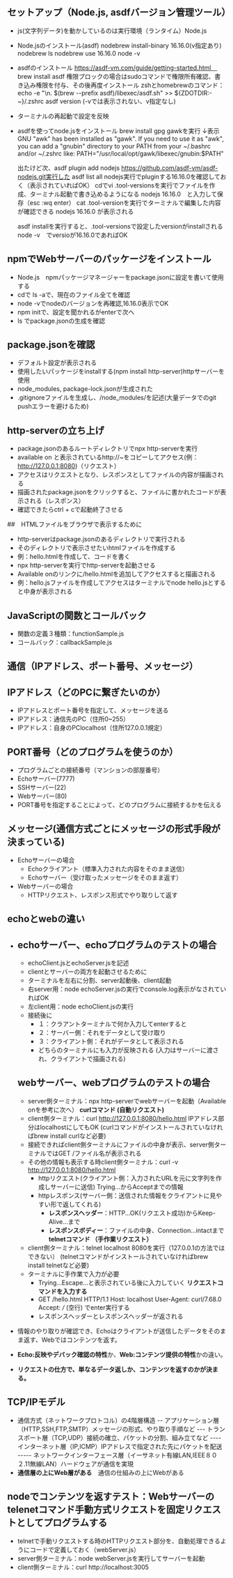 ## セットアップ（Node.js, asdfバージョン管理ツール）

- js(文字列データ)を動かしているのは実行環境（ランタイム）Node.js

- Node.jsのインストール(asdf)
    nodebrew install-binary 16.16.0(v指定あり)
    nodebrew ls
    nodebrew use 16.16.0
    node -v

- asdfのインストール
    https://asdf-vm.com/guide/getting-started.html　
    brew install asdf
    権限プロックの場合はsudoコマンドで権限所有確認、書き込み権限を付与、その後再度インストール
    zshとhomebrewのコマンド：echo -e "\n. $(brew --prefix asdf)/libexec/asdf.sh" >> ${ZDOTDIR:-~}/.zshrc
    asdf version (-vでは表示されない、v指定なし)
    
- ターミナルの再起動で設定を反映

- asdfを使ってnode.jsをインストール
    brew install gpg gawkを実行
    ↓表示
    GNU "awk" has been installed as "gawk".
    If you need to use it as "awk", you can add a "gnubin" directory
    to your PATH from your ~/.bashrc and/or ~/.zshrc like:
    PATH="/usr/local/opt/gawk/libexec/gnubin:$PATH"

    出たけど次、asdf plugin add nodejs https://github.com/asdf-vm/asdf-nodejs.git実行した
    asdf list all nodejs実行でpluginする16.16.0を確認しておく（表示されていればOK）
    cdでvi .tool-versionsを実行でファイルを作成、ターミナル起動で書き込めるようになる
        nodejs 16.16.0　と入力して保存（esc :wq enter）
    cat .tool-versionを実行でターミナルで編集した内容が確認できる
        nodejs 16.16.0 が表示される

    asdf installを実行すると、.tool-versionsで設定したversionがinstallされる
    node -v　でversioが16.16.0であればOK

## npmでWebサーバーのパッケージをインストール
- Node.js　npmパッケージマネージャーをpackage.jsonに設定を書いて使用する
- cdで ls -aで、現在のファイル全てを確認
- node -vでnodeのバージョンを再確認,16.16.0表示でOK
- npm initで、設定を聞かれるがenterで次へ
- ls でpackage.jsonの生成を確認

## package.jsonを確認
- デフォルト設定が表示される
- 使用したいパッケージをinstallする(npm install http-server)httpサーバーを使用
- node_modules, package-lock.jsonが生成された
- .gitignoreファイルを生成し、/node_modules/を記述(大量データでのgit pushエラーを避けるため)

## http-serverの立ち上げ
- package.jsonのあるルートディレクトリでnpx http-serverを実行
- available on と表示されているhttp://~をコピーしてアクセス(例：http://127.0.0.1:8080)（リクエスト）
- アクセスはリクエストとなり、レスポンスとしてファイルの内容が描画される
- 描画されたpackage.jsonをクリックすると、ファイルに書かれたコードが表示される（レスポンス）
- 確認できたらctrl + cで起動終了させる

##　HTMLファイルをブラウザで表示するために
- http-serverはpackage.jsonのあるディレクトリで実行される
- そのディレクトリで表示させたいhtmlファイルを作成する
- 例：hello.htmlを作成して、コードを書く
- npx http-serverを実行でhttp-serverを起動させる
- Available onのリンクに/hello.htmlを追加してアクセスすると描画される
- 例：hello.jsファイルを作成してアクセスはターミナルでnode hello.jsとすると中身が表示される

## JavaScriptの関数とコールバック
- 関数の定義３種類：functionSample.js
- コールバック：callbackSample.js


## 通信（IPアドレス、ポート番号、メッセージ）
## IPアドレス（どのPCに繋ぎたいのか）
- IPアドレスとポート番号を指定して、メッセージを送る
- IPアドレス：通信先のPC（住所0~255）
- IPアドレス：自身のPClocalhost（住所127.0.0.1規定） 
## PORT番号（どのプログラムを使うのか）
- プログラムごとの接続番号（マンションの部屋番号）
- Echoサーバー(7777)
- SSHサーバー(22)
- Webサーバー(80)
- PORT番号を指定することによって、どのプログラムに接続するかを伝える
## メッセージ(通信方式ごとにメッセージの形式手段が決まっている)
- Echoサーバーの場合   
    - Echoクライアント（標準入力された内容をそのまま送信）
    - Echoサーバー（受け取ったメッセージをそのまま返す）
- Webサーバーの場合
    - HTTPリクエスト、レスポンス形式でやり取りして返す

## echoとwebの違い
- 
    ## echoサーバー、echoプログラムのテストの場合
    - echoClient.jsとechoServer.jsを記述
    - clientとサーバーの両方を起動させるために
    - ターミナルを左右に分割、server起動後、client起動
    - 右server用：node echoServer.jsの実行でconsole.log表示がなされていればOK
    - 左client用：node echoClient.jsの実行
    - 接続後に
        - １：クラアントターミナルで何か入力してenterすると
        - ２：サーバー側：それをデータとして受け取り
        - ３：クライアント側：それがデータとして表示される
        - どちらのターミナルにも入力が反映される
        (入力はサーバーに渡され、クライアントで描画される)

    ## webサーバー、webプログラムのテストの場合
    - server側ターミナル：npx http-serverでwebサーバーを起動（Available onを参考に次へ）
    **curlコマンド (自動リクエスト)**
    - client側ターミナル：curl http://127.0.0.1:8080/hello.html IPアドレス部分はlocalhostにしてもOK
        (curlコマンドがインストールされていなければbrew install curlなど必要)
    - 接続できればclient側ターミナルにファイルの中身が表示、server側ターミナルではGET /ファイル名が表示される
    - その他の情報も表示する時client側ターミナル：curl -v http://127.0.0.1:8080/hello.html
        - httpリクエスト(クライアント側：入力されたURLを元に文字列を作成しサーバーに送信)
            Trying...からAcceptまでの情報
        - httpレスポンス(サーバー側：送信された情報をクライアントに見やすい形で返してくれる)
            - **レスポンスヘッダー**：HTTP...OK(リクエスト成功)からKeep-Alive...まで
            - **レスポンスボディー**：ファイルの中身、Connection...intactまで
    **telnetコマンド （手作業リクエスト）**
    - client側ターミナル：telnet localhost 8080を実行（127.0.0.1の方法ではできない）
         (telnetコマンドがインストールされていなければbrew install telnetなど必要)
    - ターミナルに手作業で入力が必要
        - Trying...Escape...と表示されている後に入力していく
        **リクエストコマンドを入力する**
        - GET /hello.html HTTP/1.1
          Host: localhost
          User-Agent: curl/7.68.0
          Accept: */*
          (空行)
          でenter実行する
        - レスポンスヘッダーとレスポンスヘッダーが返される

- 情報のやり取りが確認でき、Echoはクライアントが送信したデータをそのまま返す、Webではコンテンツを返す。
- **Echo:反映やデバック確認の特性**か、**Web:コンテンツ提供の特性**かの違い。
- **リクエストの仕方で、単なるデータ返しか、コンテンツを返すのかが決まる。**


## TCP/IPモデル
- 通信方式（ネットワークプロトコル）の4階層構造
 --    アプリケーション層（HTTP,SSH,FTP,SMTP）メッセージの形式、やり取り手順など
 ---   トランスポート層（TCP,UDP）接続の確立、パケットの分割、組み立てなど
 ----  インターネット層（IP,ICMP）IPアドレスで指定された先にパケットを配送
 ----- ネットワークインターフェース層（イーサネット有線LAN,IEEE８０２.11無線LAN）ハードウェアが通信を実現
- **通信層の上にWeb層がある**　通信の仕組みの上にWebがある


## nodeでコンテンツを返すテスト：Webサーバーのtelenetコマンド手動方式リクエストを固定リクエストとしてプログラムする
- telnetで手動リクエストする時のHTTPリクエスト部分を、自動処理できるようにコードで定義しておく（webServer.js）
- server側ターミナル：node webServer.jsを実行してサーバーを起動
- client側ターミナル：curl http://localhost:3005

